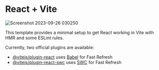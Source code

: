 # React + Vite


![Screenshot 2023-09-26 030250](https://github.com/codewithnadeem14502/mini_table/assets/105824474/06de1e2d-8fc9-481e-94ee-751350cc1c26)


This template provides a minimal setup to get React working in Vite with HMR and some ESLint rules.

Currently, two official plugins are available:

- [@vitejs/plugin-react](https://github.com/vitejs/vite-plugin-react/blob/main/packages/plugin-react/README.md) uses [Babel](https://babeljs.io/) for Fast Refresh
- [@vitejs/plugin-react-swc](https://github.com/vitejs/vite-plugin-react-swc) uses [SWC](https://swc.rs/) for Fast Refresh
